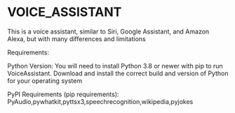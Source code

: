 # VOICE_ASSISTANT
This is a voice assistant, similar to Siri, Google Assistant, and Amazon Alexa, but with many differences and limitations

Requirements:


Python Version:
You will need to install Python 3.8 or newer with pip to run VoiceAssistant. 
Download and install the correct build and version of Python for your operating system 

PyPI Requirements (pip requirements):
PyAudio,pywhatkit,pyttsx3,speechrecognition,wikipedia,pyjokes
